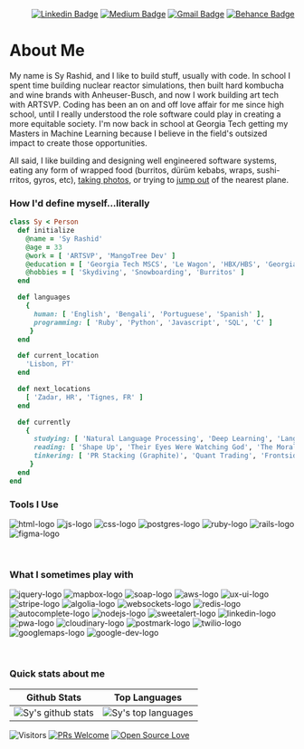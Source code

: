 <div align="right">
  
  [![Linkedin Badge](https://img.shields.io/badge/-syrashid-blue?style=flat-square&logo=Linkedin&logoColor=white&link=https://www.linkedin.com/in/sy-rashid/)](https://www.linkedin.com/in/sy-rashid/)
  [![Medium Badge](https://img.shields.io/badge/-@syrashid-03a57a?style=flat-square&label&logo=Medium&link=https://medium.com/@syrashid/)](https://syrashid.medium.com)
  [![Gmail Badge](https://img.shields.io/badge/-sy@mangotree.dev-c14438?style=flat-square&logo=Gmail&logoColor=white&link=mailto:sy@mangotree.dev)](mailto:sy@mangotree.dev)
  [![Behance Badge](https://img.shields.io/badge/-syrashid-blue?style=flat-square&label&logo=Behance&link=https://www.behance.net/syrashid)](https://www.behance.net/syrashid)
</div>

<h1>About Me</h1>

<p>
My name is Sy Rashid, and I like to build stuff, usually with code. In school I spent time building nuclear reactor simulations, then built hard kombucha and wine brands with Anheuser-Busch, and now I work building art tech with ARTSVP. Coding has been an on and off love affair for me since high school, until I really understood the role software could play in creating a more equitable society. I'm now back in school at Georgia Tech getting my Masters in Machine Learning because I believe in the field's outsized impact to create those opportunities. 
</p>
<p> 
All said, I like building and designing well engineered software systems, eating any form of wrapped food (burritos, dürüm kebabs, wraps, sushi-rritos, gyros, etc), <a href="https://www.behance.net/syrashid">taking photos</a>, or trying to <a href="images/falling_with_style.GIF" target="_blank">jump out</a> of the nearest plane.
</p>

<h3>How I'd define myself...literally</h3>

 ```ruby
 class Sy < Person
   def initialize
     @name = 'Sy Rashid'
     @age = 33
     @work = [ 'ARTSVP', 'MangoTree Dev' ]
     @education = [ 'Georgia Tech MSCS', 'Le Wagon', 'HBX/HBS', 'Georgia Tech BSNRE' ]
     @hobbies = [ 'Skydiving', 'Snowboarding', 'Burritos' ]
   end

   def languages
     {
       human: [ 'English', 'Bengali', 'Portuguese', 'Spanish' ],
       programming: [ 'Ruby', 'Python', 'Javascript', 'SQL', 'C' ]
      }
   end

   def current_location
     'Lisbon, PT'
   end

   def next_locations
     [ 'Zadar, HR', 'Tignes, FR' ]
   end

   def currently
     {
       studying: [ 'Natural Language Processing', 'Deep Learning', 'Language of Proofs' ],
       reading: [ 'Shape Up', 'Their Eyes Were Watching God', 'The Moral Animal' ],
       tinkering: [ 'PR Stacking (Graphite)', 'Quant Trading', 'Frontside Shifty' ]
      }
   end
 end
 ```

<h3>Tools I Use</h3>
<p> 
  <img src="https://res.cloudinary.com/nico1711/image/upload/c_scale,h_30/v1598850235/html_1_whl9rj.png" alt="html-logo">
  <img src="https://res.cloudinary.com/nico1711/image/upload/c_scale,h_30/v1598849662/javascript_eniubp.png" alt="js-logo">
  <img src="https://res.cloudinary.com/nico1711/image/upload/c_scale,h_30/v1598849661/css_jtfcoz.png" alt="css-logo">
  <img src="https://res.cloudinary.com/nico1711/image/upload/c_scale,h_30/v1598849660/postgresql_zsfd9p.png" alt="postgres-logo">
  <img src="https://res.cloudinary.com/nico1711/image/upload/c_scale,h_30/v1598849655/ruby_nrq1jy.png" alt="ruby-logo">
  <img src="https://res.cloudinary.com/nico1711/image/upload/c_scale,h_30/v1598850690/rails_1_vess2v.png" alt="rails-logo">
  <img src="https://res.cloudinary.com/nico1711/image/upload/c_scale,h_30/v1598849656/figma_ugopbh.png" alt="figma-logo">
</p>

<br>

### What I sometimes play with
<p>
  <img src="https://res.cloudinary.com/nico1711/image/upload/c_scale,h_30/v1598849659/jquery_lvyzat.png" alt="jquery-logo">
  <img src="https://res.cloudinary.com/nico1711/image/upload/c_scale,h_30/v1598849659/mapbox_ik768l.png" alt="mapbox-logo">
  <img src="https://res.cloudinary.com/nico1711/image/upload/c_scale,h_30/v1598849658/soap_oujliq.png" alt="soap-logo">
  <img src="https://res.cloudinary.com/nico1711/image/upload/c_scale,h_30/v1598849658/aws_zdxicw.jpg" alt="aws-logo">
  <img src="https://res.cloudinary.com/nico1711/image/upload/c_scale,h_30/v1598849657/ux-ui-logo_g1gptz.png" alt="ux-ui-logo">
  <img src="https://res.cloudinary.com/nico1711/image/upload/c_scale,h_30/v1598849655/stripe_wpdp4s.png" alt="stripe-logo">
  <img src="https://res.cloudinary.com/nico1711/image/upload/c_scale,h_30/v1598849655/algolia_pgipvv.png" alt="algolia-logo">
  <img src="https://res.cloudinary.com/nico1711/image/upload/c_scale,h_30/v1598849654/websockets_owvtbv.png" alt="websockets-logo">
  <img src="https://res.cloudinary.com/nico1711/image/upload/c_scale,h_30/v1598849653/redis_xtyczu.png" alt="redis-logo">
  <img src="https://res.cloudinary.com/nico1711/image/upload/c_scale,h_30/v1598849653/google_gqugc7.png" alt="autocomplete-logo">
  <img src="https://res.cloudinary.com/nico1711/image/upload/c_scale,h_30/v1598849653/node-js_tkywbk.png" alt="nodejs-logo">
  <img src="https://res.cloudinary.com/nico1711/image/upload/c_scale,h_30/v1598849652/sweetalert_fizd2k.png" alt="sweetalert-logo">
  <img src="https://res.cloudinary.com/nico1711/image/upload/c_scale,h_30/v1598849652/linkedin_obs3m2.png" alt="linkedin-logo">
  <img src="https://res.cloudinary.com/nico1711/image/upload/c_scale,h_30/v1598849652/pwa-logo_nxppg4.png" alt="pwa-logo">
  <img src="https://res.cloudinary.com/nico1711/image/upload/c_scale,h_30/v1598849651/new_cloudinary_logo_square_kninl9.png" alt="cloudinary-logo">
  <img src="https://res.cloudinary.com/nico1711/image/upload/c_scale,h_30/v1598849651/postmark_o4dr2s.png" alt="postmark-logo">
  <img src="https://res.cloudinary.com/nico1711/image/upload/c_scale,h_30/v1598849650/twilio_j6qvbk.png" alt="twilio-logo">
  <img src="https://res.cloudinary.com/nico1711/image/upload/c_scale,h_30/v1598849651/googlemaps_uujgzn.png" alt="googlemaps-logo">
  <img src="https://res.cloudinary.com/nico1711/image/upload/c_scale,h_30/v1598849651/googledeveloper_dpefgw.png" alt="google-dev-logo">
</p>

<br>

### Quick stats about me
| Github Stats | Top Languages |
| --- | --- |
| ![Sy's github stats](https://github-readme-stats.vercel.app/api?username=syrashid&show_icons=true&title_color=f6c32c&icon_color=f6c32c&text_color=9f9f9f&bg_color=151515&count_private=true) | ![Sy's top languages](https://github-readme-stats.vercel.app/api/top-langs/?username=syrashid&show_icons=true&title_color=f6c32c&icon_color=f6c32c&text_color=9f9f9f&bg_color=151515&count_private=true&layout=compact) |




![Visitors](https://visitor-badge.glitch.me/badge?page_id=syrashid.syrashid) [![PRs Welcome](https://img.shields.io/badge/PRs-welcome-brightgreen.svg?style=flat&logo=github)](https://github.com/syrashid) [![Open Source Love](https://badges.frapsoft.com/os/v2/open-source.svg?v=103)](https://github.com/syrashid)
